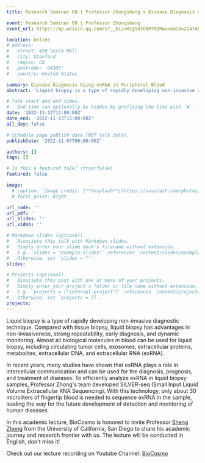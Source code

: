 ```yaml
---
title: Research Seminar 08 | Professor Zhongsheng x Disease Diagnosis Using exRNA in Peripheral Blood

event: Research Seminar 08 | Professor Zhongsheng
event_url: https://mp.weixin.qq.com/s?__biz=Mzg5OTU5MTM2Mw==&mid=2247484158&idx=1&sn=050148554c60f62309e74f1873aec9b7&chksm=c051bf52f7263644cb6466a7079f7307e36166660c4f61b195e56a52aaec32df99644ff990e6#rd

location: Online
# address:
#   street: 450 Serra Mall
#   city: Stanford
#   region: CA
#   postcode: '94305'
#   country: United States

summary: Disease Diagnosis Using exRNA in Peripheral Blood
abstract: 'Liquid biopsy is a type of rapidly developing non-invasive diagnostic technique. Compared with tissue biopsy, liquid biopsy has advantages such as non-invasiveness, strong repeatability, early diagnosis, and dynamic monitoring. Almost all biological molecules in blood can be used for liquid biopsy, including circulating tumor cells, exosomes, extracellular proteins, metabolites, extracellular DNA, and extracellular RNA (exRNA).'

# Talk start and end times.
#   End time can optionally be hidden by prefixing the line with `#`.
date: '2022-11-13T13:00:00Z'
date_end: '2022-11-13T15:00:00Z'
all_day: false

# Schedule page publish date (NOT talk date).
publishDate: '2022-11-07T00:00:00Z'

authors: []
tags: []

# Is this a featured talk? (true/false)
featured: false

image:
  # caption: 'Image credit: [**Unsplash**](https://unsplash.com/photos/bzdhc5b3Bxs)'
  # focal_point: Right

url_code: ''
url_pdf: ''
url_slides: ''
url_video: ''

# Markdown Slides (optional).
#   Associate this talk with Markdown slides.
#   Simply enter your slide deck's filename without extension.
#   E.g. `slides = "example-slides"` references `content/slides/example-slides.md`.
#   Otherwise, set `slides = ""`.
slides:

# Projects (optional).
#   Associate this post with one or more of your projects.
#   Simply enter your project's folder or file name without extension.
#   E.g. `projects = ["internal-project"]` references `content/project/deep-learning/index.md`.
#   Otherwise, set `projects = []`.
projects:
---
```

Liquid biopsy is a type of rapidly developing non-invasive diagnostic technique. Compared with tissue biopsy, liquid biopsy has advantages in non-invasiveness, strong repeatability, early diagnosis, and dynamic monitoring. Almost all biological molecules in blood can be used for liquid biopsy, including circulating tumor cells, exosomes, extracellular proteins, metabolites, extracellular DNA, and extracellular RNA (exRNA).

In recent years, many studies have shown that exRNA plays a role in intercellular communication and can be used for the diagnosis, prognosis, and treatment of diseases. To efficiently analyze exRNA in liquid biopsy samples, Professor Zhong's team developed SILVER-seq (Small Input Liquid Volume Extracellular RNA Sequencing). With this technology, only about 30 microliters of fingertip blood is needed to sequence exRNA in the sample, leading the way for the future development of detection and monitoring of human diseases.

In this academic lecture, BioCosmo is honored to invite Professor [Sheng Zhong](https://systemsbio.ucsd.edu) from the University of California, San Diego to share his academic journey and research frontier with us. The lecture will be conducted in English, don't miss it!


Check out our lecture recording on Youtube Channel: [BioCosmo](https://www.youtube.com/watch?v=0Hxr9uU-8gM)